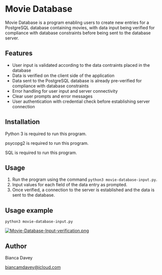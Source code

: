 # Movie Database

Movie Database is a program enabling users to create new entries for a PostgreSQL database containing movies, with data input being verified for compliance with database constraints before being sent to the database server.

## Features

* User input is validated according to the data contraints placed in the database
* Data is verified on the client side of the application
* Data sent to the PostgreSQL database is already pre-verified for compliance with database constraints
* Error handling for user input and server connectivity
* Clear user prompts and error messages
* User authentication with credential check before establishing server connection

## Installation

Python 3 is required to run this program.

psycopg2 is required to run this program.

SQL is required to run this program.

## Usage

1. Run the program using the command `python3 movie-database-input.py`.
2. Input values for each field of the data entry as prompted.
3. Once verified, a connection to the server is established and the data is sent to the database.

## Usage example

```
python3 movie-database-input.py
```

[![Movie-Database-Input-verification.png](https://i.postimg.cc/RFcXFJ5P/Movie-Database-Input-verification.png)](https://postimg.cc/tZ4hvTgP)


## Author

Bianca Davey

biancamdavey@icloud.com
